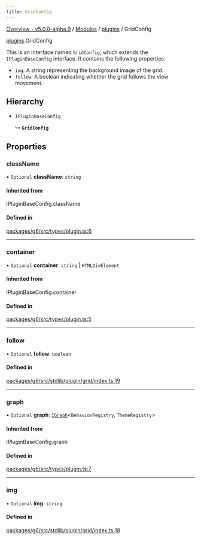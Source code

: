 ```yaml
---
title: GridConfig
---
```


[Overview - v5.0.0-alpha.9](../../README.en.md) / [Modules](../../modules.en.md) / [plugins](../../modules/plugins.en.md) / GridConfig

[plugins](../../modules/plugins.en.md).GridConfig

This is an interface named `GridConfig`, which extends the `IPluginBaseConfig` interface. It contains the following properties:

- `img`: A string representing the background image of the grid.
- `follow`: A boolean indicating whether the grid follows the view movement.

## Hierarchy

- `IPluginBaseConfig`

  ↳ **`GridConfig`**

## Properties

### className

• `Optional` **className**: `string`

#### Inherited from

IPluginBaseConfig.className

#### Defined in

[packages/g6/src/types/plugin.ts:6](https://github.com/antvis/G6/blob/ef7751dae9/packages/g6/src/types/plugin.ts#L6)

---

### container

• `Optional` **container**: `string` \| `HTMLDivElement`

#### Inherited from

IPluginBaseConfig.container

#### Defined in

[packages/g6/src/types/plugin.ts:5](https://github.com/antvis/G6/blob/ef7751dae9/packages/g6/src/types/plugin.ts#L5)

---

### follow

• `Optional` **follow**: `boolean`

#### Defined in

[packages/g6/src/stdlib/plugin/grid/index.ts:19](https://github.com/antvis/G6/blob/ef7751dae9/packages/g6/src/stdlib/plugin/grid/index.ts#L19)

---

### graph

• `Optional` **graph**: [`IGraph`](../graph/IGraph.en.md)<`BehaviorRegistry`, `ThemeRegistry`\>

#### Inherited from

IPluginBaseConfig.graph

#### Defined in

[packages/g6/src/types/plugin.ts:7](https://github.com/antvis/G6/blob/ef7751dae9/packages/g6/src/types/plugin.ts#L7)

---

### img

• `Optional` **img**: `string`

#### Defined in

[packages/g6/src/stdlib/plugin/grid/index.ts:18](https://github.com/antvis/G6/blob/ef7751dae9/packages/g6/src/stdlib/plugin/grid/index.ts#L18)
